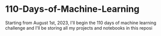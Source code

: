 # 110-Days-of-Machine-Learning
Starting from August 1st, 2023, I'll begin the 110 days of machine learning challenge and I'll be storing all my projects and notebooks in this reposi